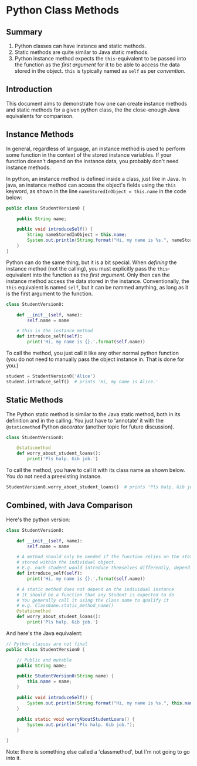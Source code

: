Python Class Methods
====================

Summary
-------

1. Python classes can have instance and static methods.
2. Static methods are quite similar to Java static methods.
3. Python instance method expects the `this`-equivalent to be passed into the function as the _first argument_ for it to be able to access the data stored in the object. `this` is typically named as `self` as per _convention_.


Introduction
------------

This document aims to demonstrate how one can create instance methods and static methods for a given python class, the the close-enough Java equivalents for comparison.

Instance Methods
---------------

In general, regardless of language, an instance method is used to perform some function in the context of the stored instance variables. If your function doesn't depend on the instance data, you probably don't need instance methods.

In python, an instance method is defined inside a class, just like in Java. In java, an instance method can access the object's fields using the `this` keyword, as shown in the line `nameStoredInObject = this.name` in the code below:
```java
public class StudentVersion0 {

    public String name;

    public void introduceSelf() {
        String nameStoredInObject = this.name;
        System.out.println(String.format("Hi, my name is %s.", nameStoredInObject));
    }
}
```

Python can do the same thing, but it is a bit special. When _defining_ the instance method (not the calling), you must explicitly pass the `this`-equivalent into the function as the _first argument_. Only then can the instance method access the data stored in the instance. Conventionally, the `this` equivalent is named `self`, but it can be nammed anything, as long as it is the first argument to the function.
```python
class StudentVersion0:

    def __init__(self, name):
        self.name = name

    # this is the instance method
    def introduce_self(self):
        print('Hi, my name is {}.'.format(self.name))
```

To call the method, you just call it like any other normal python function (you do not need to manually pass the object instance in. That is done for you.)
```python
student = StudentVersion0('Alice')
student.introduce_self()  # prints 'Hi, my name is Alice.'
```

Static Methods
-------------

The Python static method is similar to the Java static method, both in its definition and in the calling. You just have to 'annotate' it with the `@staticmethod` Python _decorator_ (another topic for future discussion).

```python
class StudentVersion0:

    @staticmethod
    def worry_about_student_loans():
        print('Pls halp. Gib job.')

```

To call the method, you have to call it with its class name as shown below. You do not need a preexisting instance.
```python
StudentVersion0.worry_about_student_loans()  # prints 'Pls halp. Gib job.'
```


Combined, with Java Comparison
------------------------------

Here's the python version:
```python
class StudentVersion0:

    def __init__(self, name):
        self.name = name

    # A method should only be needed if the function relies on the state
    # stored within the individual object.
    # E.g. each student would introduce themselves differently, depending on their name.
    def introduce_self(self):
        print('Hi, my name is {}.'.format(self.name))

    # A static method does not depend on the individual instance
    # It should be a function that any Student is expected to do
    # You generally call it using the class name to qualify it
    # e.g. ClassName.static_method_name()
    @staticmethod
    def worry_about_student_loans():
        print('Pls halp. Gib job.')

```

And here's the Java equivalent:
```java
// Python classes are not final
public class StudentVersion0 {

    // Public and mutable
    public String name;

    public StudentVersion0(String name) {
        this.name = name;
    }

    public void introduceSelf() {
        System.out.println(String.format("Hi, my name is %s.", this.name));
    }

    public static void worryAboutStudentLoans() {
        System.out.println("Pls halp. Gib job.");
    }

}
```


Note: there is something else called a 'classmethod', but I'm not going to go into it.